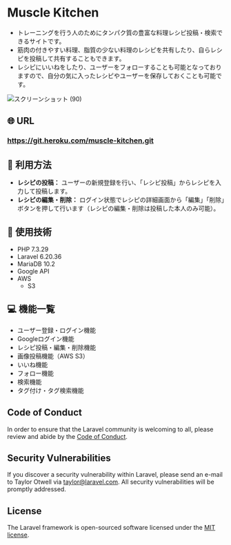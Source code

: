 # Muscle Kitchen

- トレーニングを行う人のためにタンパク質の豊富な料理レシピ投稿・検索できるサイトです。
- 筋肉の付きやすい料理、脂質の少ない料理のレシピを共有したり、自らレシピを投稿して共有することもできます。
- レシピにいいねをしたり、ユーザーをフォローすることも可能となっておりますので、自分の気に入ったレシピやユーザーを保存しておくことも可能です。

![スクリーンショット (90)](https://user-images.githubusercontent.com/85289554/138271513-5e97394c-d71e-4fc6-bda6-fc6897b5e478.png)



## :globe_with_meridians: URL

### **https://git.heroku.com/muscle-kitchen.git**



## :speech_balloon: 利用方法

- **レシピの投稿：** ユーザーの新規登録を行い、「レシピ投稿」からレシピを入力して投稿します。
- **レシピの編集・削除：** ログイン状態でレシピの詳細画面から「編集」「削除」ボタンを押して行います（レシピの編集・削除は投稿した本人のみ可能）。



## :notebook: 使用技術

- PHP 7.3.29
- Laravel 6.20.36
- MariaDB 10.2
- Google API
- AWS 
    - S3 


## :computer: 機能一覧

- ユーザー登録・ログイン機能
- Googleログイン機能
- レシピ投稿・編集・削除機能
- 画像投稿機能（AWS S3）
- いいね機能
- フォロー機能
- 検索機能
- タグ付け・タグ検索機能

## Code of Conduct

In order to ensure that the Laravel community is welcoming to all, please review and abide by the [Code of Conduct](https://laravel.com/docs/contributions#code-of-conduct).

## Security Vulnerabilities

If you discover a security vulnerability within Laravel, please send an e-mail to Taylor Otwell via [taylor@laravel.com](mailto:taylor@laravel.com). All security vulnerabilities will be promptly addressed.

## License

The Laravel framework is open-sourced software licensed under the [MIT license](https://opensource.org/licenses/MIT).
